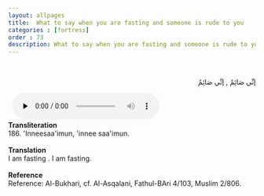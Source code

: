 ```yaml
---
layout: allpages
title:  What to say when you are fasting and someone is rude to you
categories : [fortress]
order : 73
description: What to say when you are fasting and someone is rude to you
---
```


&nbsp;
<div class="arabictext" dir="RTL">

إنِّي صَائِمٌ , إنِّي صَائِمٌ

</div>
&nbsp;

<audio controls  preload="none">
  <source src="{{ site.baseurl }}/audio/fortress/186.mp3" type="audio/mpeg">
Your browser does not support the audio element.
</audio>
&nbsp;
<div class="duaextra" tabindex="0">
<div><strong>Transliteration</strong></div>
<div class="extra">186. 'Inneesaa'imun, 'innee saa'imun.</div>
</div>
&nbsp;
<div class="duaextra" tabindex="0">
<div><strong>Translation</strong></div>
<div class="extra">I am fasting . I am fasting.</div>
</div>
&nbsp;
<div class="duaextra" tabindex="0">
<div><strong>Reference</strong></div>
<div class="extra">Reference: Al-Bukhari, cf. Al-Asqalani, Fathul-BAri 4/103, Muslim 2/806.</div>
</div>
